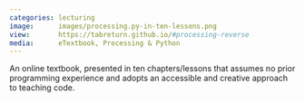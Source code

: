 ```yaml
---
categories: lecturing
image:      images/processing.py-in-ten-lessons.png
view:       https://tabreturn.github.io/#processing-reverse
media:      eTextbook, Processing & Python
---
```

An online textbook, presented in ten chapters/lessons that assumes no prior
programming experience and adopts an accessible and creative approach to
teaching code.
